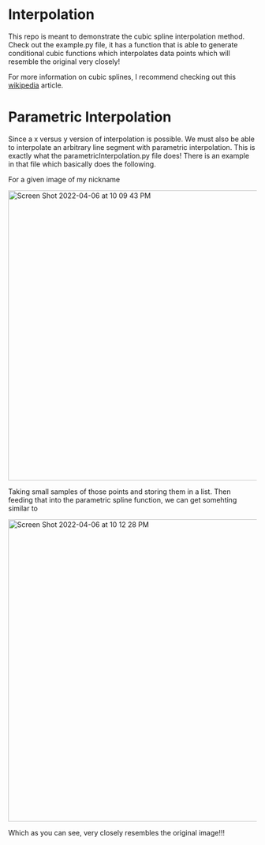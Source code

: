 # Interpolation

This repo is meant to demonstrate the cubic spline interpolation method. Check out the example.py file, it has a function that is able to generate conditional cubic functions which interpolates data points which will resemble the original very closely!

For more information on cubic splines, I recommend checking out this [wikipedia](https://en.wikipedia.org/wiki/Spline_(mathematics)) article. 

# Parametric Interpolation
Since a x versus y version of interpolation is possible. We must also be able to interpolate an arbitrary line segment with parametric interpolation. This is exactly what the parametricInterpolation.py file does! There is an example in that file which basically does the following. 

For a given image of my nickname

<img width="588" alt="Screen Shot 2022-04-06 at 10 09 43 PM" src="https://user-images.githubusercontent.com/76069770/162106334-1d4c1b56-ddbc-45ce-ac20-6f7231460f21.png">

Taking small samples of those points and storing them in a list. Then feeding that into the parametric spline function, we can get somehting similar to

<img width="613" alt="Screen Shot 2022-04-06 at 10 12 28 PM" src="https://user-images.githubusercontent.com/76069770/162106627-771bbb02-ec94-4051-a4e0-4f4ce0c64f56.png">

Which as you can see, very closely resembles the original image!!!
